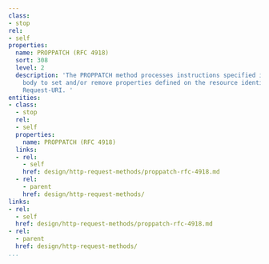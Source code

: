```yaml
---
class:
- stop
rel:
- self
properties:
  name: PROPPATCH (RFC 4918)
  sort: 308
  level: 2
  description: 'The PROPPATCH method processes instructions specified in the request
    body to set and/or remove properties defined on the resource identified by the
    Request-URI. '
entities:
- class:
  - stop
  rel:
  - self
  properties:
    name: PROPPATCH (RFC 4918)
  links:
  - rel:
    - self
    href: design/http-request-methods/proppatch-rfc-4918.md
  - rel:
    - parent
    href: design/http-request-methods/
links:
- rel:
  - self
  href: design/http-request-methods/proppatch-rfc-4918.md
- rel:
  - parent
  href: design/http-request-methods/
...
```


